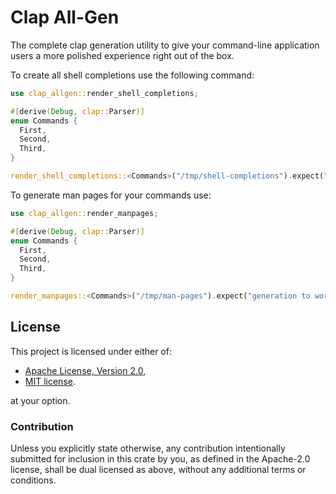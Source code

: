 # Clap All-Gen

The complete clap generation utility to give your command-line application users a more polished experience right out of the box.

To create all shell completions use the following command:

```rust
use clap_allgen::render_shell_completions;

#[derive(Debug, clap::Parser)]
enum Commands {
  First,
  Second,
  Third,
}

render_shell_completions::<Commands>("/tmp/shell-completions").expect("generation to work");
```

To generate man pages for your commands use:

```rust
use clap_allgen::render_manpages;

#[derive(Debug, clap::Parser)]
enum Commands {
  First,
  Second,
  Third,
}

render_manpages::<Commands>("/tmp/man-pages").expect("generation to work");
```

## License

This project is licensed under either of:

  - [Apache License, Version 2.0](https://www.apache.org/licenses/LICENSE-2.0),
  - [MIT license](https://opensource.org/licenses/MIT).

at your option.

### Contribution

Unless you explicitly state otherwise, any contribution intentionally submitted for inclusion in this crate by you, as defined in the Apache-2.0 license, shall be dual licensed as above, without any additional terms or conditions.
